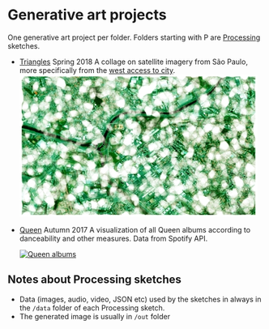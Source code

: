 # Generative art projects

One generative art project per folder. Folders starting with P are [Processing](processing.org) sketches.

* [Triangles](/PTriangles) Spring 2018
  A collage on satellite imagery from São Paulo, more specifically from the [west access to city](https://www.google.se/maps/@-23.5254695,-46.7478157,14.44z).
  ![SaoPaulo sketch](/PTriangles/out/ssmall.jpg)
* [Queen](/pySpotifyAlbumFeatures) Autumn 2017
  A visualization of all Queen albums according to danceability and other measures. Data from Spotify API.
  
  [![Queen albums](/pySpotifyAlbumFeatures/nodebox/QueenAlbumFeaturesSmall.png)](/pySpotifyAlbumFeatures)


## Notes about Processing sketches
* Data (images, audio, video, JSON etc) used by the sketches in always in the `/data` folder of each Processing sketch.
* The generated image is usually in `/out` folder
